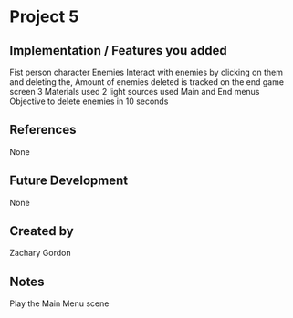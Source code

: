 # Project 5
## Implementation / Features you added
Fist person character
Enemies
Interact with enemies by clicking on them and deleting the,
Amount of enemies deleted is tracked on the end game screen
3 Materials used
2 light sources used
Main and End menus
Objective to delete enemies in 10 seconds
## References
None
## Future Development
None
## Created by
Zachary Gordon

## Notes
Play the Main Menu scene
